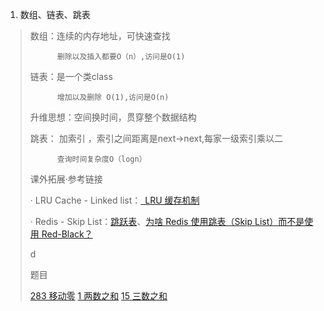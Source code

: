 1. 数组、链表、跳表

> 数组：连续的内存地址，可快速查找
>
> 			删除以及插入都要O（n）,访问是O(1)
>
> 链表：是一个类class 
>
> 			增加以及删除 O(1),访问是O(n)
>
> 升维思想：空间换时间，贯穿整个数据结构
>
> 跳表： 加索引 ，索引之间距离是next->next,每家一级索引乘以二
>
> 			查询时间复杂度O（logn）
>
> 
>
> 课外拓展·参考链接
>
> · LRU Cache - Linked list：[ LRU 缓存机制](http://leetcode-cn.com/problems/lru-cache)
>
> · Redis - Skip List：[跳跃表](http://redisbook.readthedocs.io/en/latest/internal-datastruct/skiplist.html)、[为啥 Redis 使用跳表（Skip List）而不是使用 Red-Black？](http://www.zhihu.com/question/20202931)
>
> d
>
> 题目
>
> [283 移动零](https://github.com/en-one/leetcode/blob/main/solution/283.md )
> [1 两数之和](https://github.com/en-one/leetcode/blob/main/solution/1.md )
> [15 三数之和](https://github.com/en-one/leetcode/blob/main/solution/15.md )

